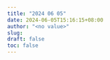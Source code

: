 ```yaml
---
title: "2024 06 05"
date: 2024-06-05T15:16:15+08:00
author: "<no value>"
slug:
draft: false
toc: false
---
```

